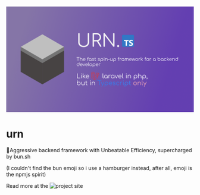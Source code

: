 ![banner](https://github.com/kwaitsing/urn/blob/main/arts/banner.png?raw=true)

# urn

🍔Aggressive backend framework with Unbeatable Efficiency, supercharged by bun.sh

(I couldn't find the bun emoji so i use a hamburger instead, after all, emoji is the npmjs spirit)

Read more at the ![project site](https://urn.lolitapi.cyou)